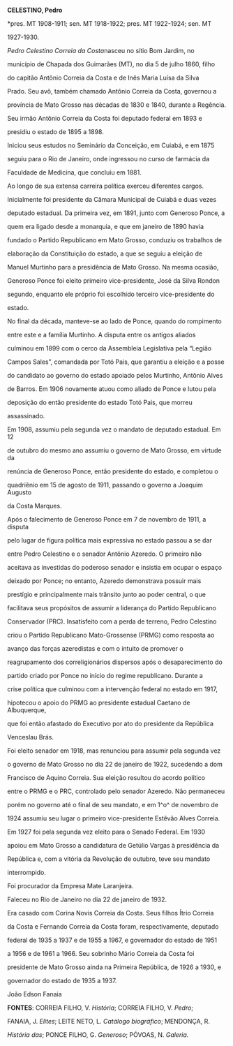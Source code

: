 **CELESTINO, Pedro**



\*pres. MT 1908-1911; sen. MT 1918-1922; pres. MT 1922-1924; sen. MT

1927-1930.



*Pedro Celestino Correia da Costa*nasceu no sítio Bom Jardim, no

município de Chapada dos Guimarães (MT), no dia 5 de julho 1860, filho

do capitão Antônio Correia da Costa e de Inês Maria Luísa da Silva

Prado. Seu avô, também chamado Antônio Correia da Costa, governou a

província de Mato Grosso nas décadas de 1830 e 1840, durante a Regência.

Seu irmão Antônio Correia da Costa foi deputado federal em 1893 e

presidiu o estado de 1895 a 1898.



Iniciou seus estudos no Seminário da Conceição, em Cuiabá, e em 1875

seguiu para o Rio de Janeiro, onde ingressou no curso de farmácia da

Faculdade de Medicina, que concluiu em 1881.



Ao longo de sua extensa carreira política exerceu diferentes cargos.

Inicialmente foi presidente da Câmara Municipal de Cuiabá e duas vezes

deputado estadual. Da primeira vez, em 1891, junto com Generoso Ponce, a

quem era ligado desde a monarquia, e que em janeiro de 1890 havia

fundado o Partido Republicano em Mato Grosso, conduziu os trabalhos de

elaboração da Constituição do estado, a que se seguiu a eleição de

Manuel Murtinho para a presidência de Mato Grosso. Na mesma ocasião,

Generoso Ponce foi eleito primeiro vice-presidente, José da Silva Rondon

segundo, enquanto ele próprio foi escolhido terceiro vice-presidente do

estado.



No final da década, manteve-se ao lado de Ponce, quando do rompimento

entre este e a família Murtinho. A disputa entre os antigos aliados

culminou em 1899 com o cerco da Assembleia Legislativa pela “Legião

Campos Sales”, comandada por Totó Pais, que garantiu a eleição e a posse

do candidato ao governo do estado apoiado pelos Murtinho, Antônio Alves

de Barros. Em 1906 novamente atuou como aliado de Ponce e lutou pela

deposição do então presidente do estado Totó Pais, que morreu

assassinado.



Em 1908, assumiu pela segunda vez o mandato de deputado estadual. Em 12

de outubro do mesmo ano assumiu o governo de Mato Grosso, em virtude da

renúncia de Generoso Ponce, então presidente do estado, e completou o

quadriênio em 15 de agosto de 1911, passando o governo a Joaquim Augusto

da Costa Marques.



Após o falecimento de Generoso Ponce em 7 de novembro de 1911, a disputa

pelo lugar de figura política mais expressiva no estado passou a se dar

entre Pedro Celestino e o senador Antônio Azeredo. O primeiro não

aceitava as investidas do poderoso senador e insistia em ocupar o espaço

deixado por Ponce; no entanto, Azeredo demonstrava possuir mais

prestígio e principalmente mais trânsito junto ao poder central, o que

facilitava seus propósitos de assumir a liderança do Partido Republicano

Conservador (PRC). Insatisfeito com a perda de terreno, Pedro Celestino

criou o Partido Republicano Mato-Grossense (PRMG) como resposta ao

avanço das forças azeredistas e com o intuito de promover o

reagrupamento dos correligionários dispersos após o desaparecimento do

partido criado por Ponce no início do regime republicano. Durante a

crise política que culminou com a intervenção federal no estado em 1917,

hipotecou o apoio do PRMG ao presidente estadual Caetano de Albuquerque,

que foi então afastado do Executivo por ato do presidente da República

Venceslau Brás.



Foi eleito senador em 1918, mas renunciou para assumir pela segunda vez

o governo de Mato Grosso no dia 22 de janeiro de 1922, sucedendo a dom

Francisco de Aquino Correia. Sua eleição resultou do acordo político

entre o PRMG e o PRC, controlado pelo senador Azeredo. Não permaneceu

porém no governo até o final de seu mandato, e em 1^o^ de novembro de

1924 assumiu seu lugar o primeiro vice-presidente Estêvão Alves Correia.

Em 1927 foi pela segunda vez eleito para o Senado Federal. Em 1930

apoiou em Mato Grosso a candidatura de Getúlio Vargas à presidência da

República e, com a vitória da Revolução de outubro, teve seu mandato

interrompido.



Foi procurador da Empresa Mate Laranjeira.



Faleceu no Rio de Janeiro no dia 22 de janeiro de 1932.



Era casado com Corina Novis Correia da Costa. Seus filhos Ítrio Correia

da Costa e Fernando Correia da Costa foram, respectivamente, deputado

federal de 1935 a 1937 e de 1955 a 1967, e governador do estado de 1951

a 1956 e de 1961 a 1966. Seu sobrinho Mário Correia da Costa foi

presidente de Mato Grosso ainda na Primeira República, de 1926 a 1930, e

governador do estado de 1935 a 1937.



João Edson Fanaia



**FONTES**: CORREIA FILHO, V. *História*; CORREIA FILHO, V. *Pedro*;

FANAIA, J. *Elites*; LEITE NETO, L. *Catálogo biográfico*; MENDONÇA, R.

*História das*; PONCE FILHO, G. *Generoso*; PÓVOAS, N. *Galeria.*

